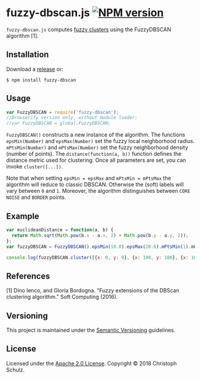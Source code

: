 # fuzzy-dbscan.js [![NPM version](https://badge.fury.io/js/fuzzy-dbscan.png)](http://badge.fury.io/js/fuzzy-dbscan) 

`fuzzy-dbscan.js` computes [fuzzy clusters](https://en.wikipedia.org/wiki/Fuzzy_clustering) using the FuzzyDBSCAN algorithm [1].

## Installation

Download a [release](https://github.com/schulzch/fuzzy-dbscan-js/releases) or:

    $ npm install fuzzy-dbscan

## Usage

```javascript
var FuzzyDBSCAN = require('fuzzy-dbscan');
//Browserify version only, without module loader:
//var FuzzyDBSCAN = global.FuzzyDBSCAN;
```

`FuzzyDBSCAN()` constructs a new instance of the algorithm.
The functions `epsMin(Number)` and `epsMax(Number)` set the fuzzy local neighborhood radius.
`mPtsMin(Number)` and `mPtsMax(Number)` set the fuzzy neighborhood density (number of points).
The `distance(function(a, b))` function defines the distance metric used for clustering.
Once all parameters are set, you can invoke `cluster([...])`.

Note that when setting `epsMin = epsMax` and `mPtsMin = mPtsMax` the algorithm will reduce to classic DBSCAN.
Otherwise the (soft) labels will vary between `0` and `1`.
Moreover, the algorithm distinguishes between `CORE` `NOISE` and `BORDER` points.

## Example

```javascript
var euclideanDistance = function(a, b) {
  return Math.sqrt(Math.pow(b.x - a.x, 2) + Math.pow(b.y - a.y, 2));
};
var fuzzyDBSCAN = FuzzyDBSCAN().epsMin(10.0).epsMax(20.0).mPtsMin(1).mPtsMax(2).distance(euclideanDistance);

console.log(fuzzyDBSCAN.cluster([{x: 0, y: 0}, {x: 100, y: 100}, {x: 105, y: 105}, {x: 115, y: 115}]));
```

## References

[1] Dino Ienco, and Gloria Bordogna. "Fuzzy extensions of the DBScan clustering algorithm." Soft Computing (2016).

## Versioning

This project is maintained under the [Semantic Versioning](http://semver.org/) guidelines.

## License

Licensed under the [Apache 2.0 License](https://www.apache.org/licenses/LICENSE-2.0). Copyright &copy; 2018 Christoph Schulz.
